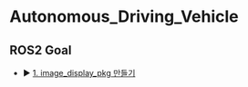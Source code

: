 # Autonomous_Driving_Vehicle

## ROS2 Goal
- ▶︎ [1. image_display_pkg 만들기](https://github.com/Jeongmani/Autonomous_Driving_Vehicle/tree/main/ROS2/Create%20image_display_pkg)
